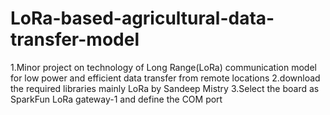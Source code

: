 # LoRa-based-agricultural-data-transfer-model
1.Minor project on technology of Long Range(LoRa) communication model for low power and efficient data transfer from remote locations
2.download the required libraries mainly LoRa by Sandeep Mistry
3.Select the board as SparkFun LoRa gateway-1 and define the COM port
